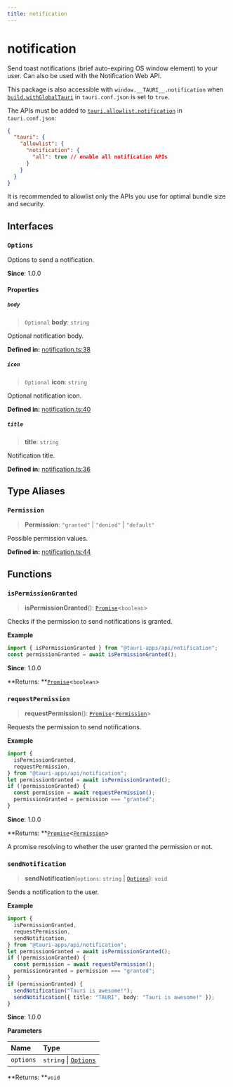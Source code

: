 ```yaml
---
title: notification
---
```


# notification

Send toast notifications (brief auto-expiring OS window element) to your user.
Can also be used with the Notification Web API.

This package is also accessible with `window.__TAURI__.notification` when [`build.withGlobalTauri`](https://tauri.app/v1/api/config/#buildconfig.withglobaltauri) in `tauri.conf.json` is set to `true`.

The APIs must be added to [`tauri.allowlist.notification`](https://tauri.app/v1/api/config/#allowlistconfig.notification) in `tauri.conf.json`:

```json
{
  "tauri": {
    "allowlist": {
      "notification": {
        "all": true // enable all notification APIs
      }
    }
  }
}
```

It is recommended to allowlist only the APIs you use for optimal bundle size and security.

## Interfaces

### `Options`

Options to send a notification.

**Since**: 1.0.0

#### Properties

##### `body`

> `Optional` **body**: `string`

Optional notification body.

**Defined in:** [notification.ts:38](https://github.com/tauri-apps/tauri/blob/b7ae725/tooling/api/src/notification.ts#L38)

##### `icon`

> `Optional` **icon**: `string`

Optional notification icon.

**Defined in:** [notification.ts:40](https://github.com/tauri-apps/tauri/blob/b7ae725/tooling/api/src/notification.ts#L40)

##### `title`

> **title**: `string`

Notification title.

**Defined in:** [notification.ts:36](https://github.com/tauri-apps/tauri/blob/b7ae725/tooling/api/src/notification.ts#L36)

## Type Aliases

### `Permission`

> **Permission**: `"granted"` \| `"denied"` \| `"default"`

Possible permission values.

**Defined in:** [notification.ts:44](https://github.com/tauri-apps/tauri/blob/b7ae725/tooling/api/src/notification.ts#L44)

## Functions

### `isPermissionGranted`

> **isPermissionGranted**(): [`Promise`](https://developer.mozilla.org/en-US/docs/Web/JavaScript/Reference/Global_Objects/Promise)<`boolean`\>

Checks if the permission to send notifications is granted.

**Example**

```typescript
import { isPermissionGranted } from "@tauri-apps/api/notification";
const permissionGranted = await isPermissionGranted();
```

**Since**: 1.0.0

**Returns: **[`Promise`](https://developer.mozilla.org/en-US/docs/Web/JavaScript/Reference/Global_Objects/Promise)<`boolean`\>

### `requestPermission`

> **requestPermission**(): [`Promise`](https://developer.mozilla.org/en-US/docs/Web/JavaScript/Reference/Global_Objects/Promise)<[`Permission`](notification.md#permission)\>

Requests the permission to send notifications.

**Example**

```typescript
import {
  isPermissionGranted,
  requestPermission,
} from "@tauri-apps/api/notification";
let permissionGranted = await isPermissionGranted();
if (!permissionGranted) {
  const permission = await requestPermission();
  permissionGranted = permission === "granted";
}
```

**Since**: 1.0.0

**Returns: **[`Promise`](https://developer.mozilla.org/en-US/docs/Web/JavaScript/Reference/Global_Objects/Promise)<[`Permission`](notification.md#permission)\>

A promise resolving to whether the user granted the permission or not.

### `sendNotification`

> **sendNotification**(`options`: `string` \| [`Options`](notification.md#options)): `void`

Sends a notification to the user.

**Example**

```typescript
import {
  isPermissionGranted,
  requestPermission,
  sendNotification,
} from "@tauri-apps/api/notification";
let permissionGranted = await isPermissionGranted();
if (!permissionGranted) {
  const permission = await requestPermission();
  permissionGranted = permission === "granted";
}
if (permissionGranted) {
  sendNotification("Tauri is awesome!");
  sendNotification({ title: "TAURI", body: "Tauri is awesome!" });
}
```

**Since**: 1.0.0

**Parameters**

| Name      | Type                                             |
| :-------- | :----------------------------------------------- |
| `options` | `string` \| [`Options`](notification.md#options) |

**Returns: **`void`
